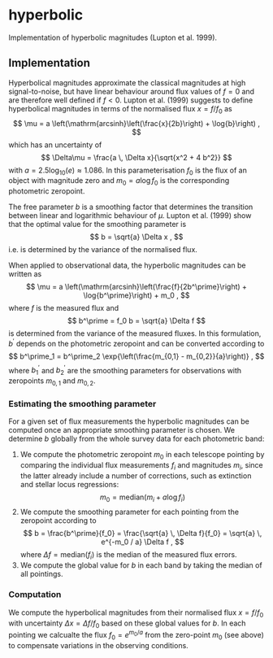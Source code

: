 # hyperbolic

Implementation of hyperbolic magnitudes (Lupton et al. 1999).

## Implementation

Hyperbolical magnitudes approximate the classical magnitudes at high signal-to-noise, but have linear behaviour around flux values of $f=0$ and are therefore well defined if $f<0$. Lupton et al. (1999) suggests to define hyperbolical magnitudes in terms of the normalised flux $x = f / f_0$ as
$$ \mu = a \left(\mathrm{arcsinh}\left(\frac{x}{2b}\right) + \log{b}\right) , $$
which has an uncertainty of
$$ \Delta\mu = \frac{a \, \Delta x}{\sqrt{x^2 + 4 b^2}} $$
with $a = 2.5 \log_{10}(e) \approx 1.086$. In this parameterisation $f_0$ is the flux of an object with magnitude zero and $m_0 = a \log{f_0}$ is the corresponding photometric zeropoint.

The free parameter $b$ is a smoothing factor that determines the transition between linear and logarithmic behaviour of $\mu$. Lupton et al. (1999) show that the optimal value for the smoothing parameter is
$$ b = \sqrt{a} \Delta x , $$
i.e. is determined by the variance of the normalised flux.

When applied to observational data, the hyperbolic magnitudes can be written as
$$ \mu = a \left(\mathrm{arcsinh}\left(\frac{f}{2b^\prime}\right) + \log{b^\prime}\right) + m_0 , $$
where $f$ is the measured flux and
$$ b^\prime = f_0 b = \sqrt{a} \Delta f $$
is determined from the variance of the measured fluxes. In this formulation, $b^\prime$ depends on the photometric zeropoint and can be converted according to
$$ b^\prime_1 = b^\prime_2 \exp{\left(\frac{m_{0,1} - m_{0,2}}{a}\right)} , $$
where $b^\prime_1$ and $b^\prime_2$ are the smoothing parameters for observations with zeropoints $m_{0,1}$ and $m_{0,2}$.

### Estimating the smoothing parameter

For a given set of flux measurements the hyperbolic magnitudes can be computed once an appropriate smoothing parameter is chosen. We determine $b$ globally from the whole survey data for each photometric band:

1. We compute the photometric zeropoint $m_0$ in each telescope pointing by comparing the individual flux measurements $f_i$ and magnitudes $m_i$, since the latter already include a number of corrections, such as extinction and stellar locus regressions:
   $$ m_0 = \mathrm{median}(m_i + a \log{f_i}) $$
2. We compute the smoothing parameter for each pointing from the zeropoint according to
   $$ b = \frac{b^\prime}{f_0} = \frac{\sqrt{a} \, \Delta f}{f_0} = \sqrt{a} \, e^{-m_0 / a} \Delta f , $$
   where $\Delta f = \mathrm{median}(f_i)$ is the median of the measured flux errors.
3. We compute the global value for $b$ in each band by taking the median of all pointings.

### Computation

We compute the hyperbolical magnitudes from their normalised flux $x=f/f_0$ with uncertainty $\Delta x = \Delta f / f_0$ based on these global values for $b$. In each pointing we calcualte the flux $f_0 = e^{m_0 / a}$ from the zero-point $m_0$ (see above) to compensate variations in the observing conditions.
